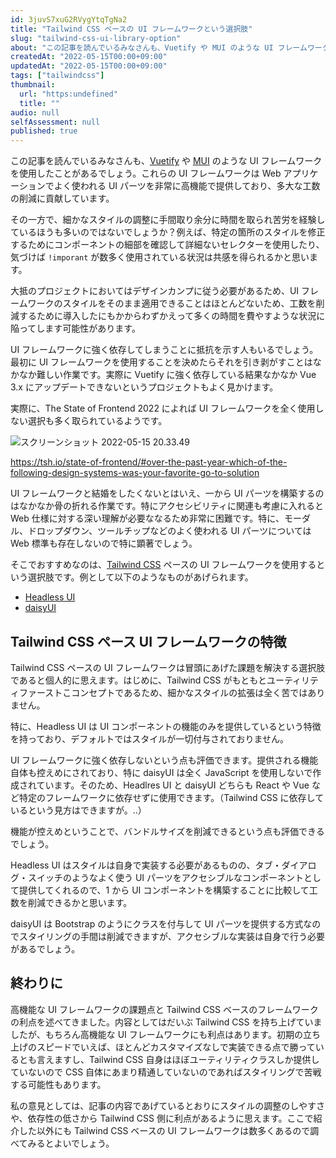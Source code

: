 ```yaml
---
id: 3juvS7xuG2RVygYtqTgNa2
title: "Tailwind CSS ベースの UI フレームワークという選択肢"
slug: "tailwind-css-ui-library-option"
about: "この記事を読んでいるみなさんも、Vuetify や MUI のような UI フレームワークを使用したことがあるでしょう。これらの UI フレームワークは Web アプリケーションでよく使われる UI パーツを非常に高機能で提供しており、多大な工数の削減に貢献しています。  その一方で、細かなスタイルの調整に手間取り余分に時間を取られ苦労を経験している方も多いのではないでしょうか？"
createdAt: "2022-05-15T00:00+09:00"
updatedAt: "2022-05-15T00:00+09:00"
tags: ["tailwindcss"]
thumbnail:
  url: "https:undefined"
  title: ""
audio: null
selfAssessment: null
published: true
---
```

この記事を読んでいるみなさんも、[Vuetify](https://vuetifyjs.com/) や [MUI](https://mui.com/) のような UI フレームワークを使用したことがあるでしょう。これらの UI フレームワークは Web アプリケーションでよく使われる UI パーツを非常に高機能で提供しており、多大な工数の削減に貢献しています。

その一方で、細かなスタイルの調整に手間取り余分に時間を取られ苦労を経験しているほうも多いのではないでしょうか？例えば、特定の箇所のスタイルを修正するためにコンポーネントの細部を確認して詳細ないセレクターを使用したり、気づけば `!imporant` が数多く使用されている状況は共感を得られるかと思います。

大抵のプロジェクトにおいてはデザインカンプに従う必要があるため、UI フレームワークのスタイルをそのまま適用できることはほとんどないため、工数を削減するために導入したにもかからわずかえって多くの時間を費やすような状況に陥ってします可能性があります。

UI フレームワークに強く依存してしまうことに抵抗を示す人もいるでしょう。最初に UI フレームワークを使用することを決めたらそれを引き剥がすことはなかなか難しい作業です。実際に Vuetify に強く依存している結果なかなか Vue 3.x にアップデートできないというプロジェクトもよく見かけます。

実際に、The State of Frontend 2022 によれば UI フレームワークを全く使用しない選択も多く取られているようです。

![スクリーンショット 2022-05-15 20.33.49](//images.ctfassets.net/in6v9lxmm5c8/6l4WBQ8pe0FwQjEf0qkNZc/acf3d9512e221fb23cf3d3b4decf0779/____________________________2022-05-15_20.33.49.png)

https://tsh.io/state-of-frontend/#over-the-past-year-which-of-the-following-design-systems-was-your-favorite-go-to-solution

UI フレームワークと結婚をしたくないとはいえ、一から UI パーツを構築するのはなかなか骨の折れる作業です。特にアクセシビリティに関連も考慮に入れると Web 仕様に対する深い理解が必要ななるため非常に困難です。特に、モーダル、ドロップダウン、ツールチップなどのよく使われる UI パーツについては Web 標準も存在しないので特に顕著でしょう。

そこでおすすめなのは、[Tailwind CSS](https://tailwindcss.com/) ペースの UI フレームワークを使用するという選択肢です。例として以下のようなものがあげられます。

- [Headless UI](https://headlessui.dev/)
- [daisyUI](https://daisyui.com/)

## Tailwind CSS ペース UI フレームワークの特徴

Tailwind CSS ペースの UI フレームワークは冒頭にあげた課題を解決する選択肢であると個人的に思えます。はじめに、Tailwind CSS がもともとユーティリティファーストこコンセプトであるため、細かなスタイルの拡張は全く苦ではありません。

特に、Headless UI は UI コンポーネントの機能のみを提供しているという特徴を持っており、デフォルトではスタイルが一切付与されておりません。

UI フレームワークに強く依存しないという点も評価できます。提供される機能自体も控えめにされており、特に daisyUI は全く JavaScript を使用しないで作成されています。そのため、Headlres UI と daisyUI どちらも React や Vue など特定のフレームワークに依存せずに使用できます。（Tailwind CSS に依存しているという見方はできますが。..）

機能が控えめということで、バンドルサイズを削減できるという点も評価できるでしょう。

Headless UI はスタイルは自身で実装する必要があるものの、タブ・ダイアログ・スイッチのようなよく使う UI パーツをアクセシブルなコンポーネントとして提供してくれるので、1 から UI コンポーネントを構築することに比較して工数を削減できるかと思います。

daisyUI は Bootstrap のようにクラスを付与して UI パーツを提供する方式なのでスタイリングの手間は削減できますが、アクセシブルな実装は自身で行う必要があるでしょう。

## 終わりに

高機能な UI フレームワークの課題点と Tailwind CSS ベースのフレームワークの利点を述べてきました。内容としてはだいぶ Tailwind CSS を持ち上げていましたが、もちろん高機能な UI フレームワークにも利点はあります。初期の立ち上げのスピードでいえば、ほとんどカスタマイズなしで実装できる点で勝っているとも言えますし、Tailwind CSS 自身はほぼユーティリティクラスしか提供していないので CSS 自体にあまり精通していないのであればスタイリングで苦戦する可能性もあります。

私の意見としては、記事の内容であげているとおりにスタイルの調整のしやすさや、依存性の低さから Tailwind CSS 側に利点があるように思えます。ここで紹介した以外にも Tailwind CSS ベースの UI フレームワークは数多くあるので調べてみるとよいでしょう。

